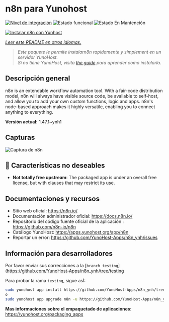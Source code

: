 <!--
Este archivo README esta generado automaticamente<https://github.com/YunoHost/apps/tree/master/tools/readme_generator>
No se debe editar a mano.
-->

# n8n para Yunohost

[![Nivel de integración](https://dash.yunohost.org/integration/n8n.svg)](https://ci-apps.yunohost.org/ci/apps/n8n/) ![Estado funcional](https://ci-apps.yunohost.org/ci/badges/n8n.status.svg) ![Estado En Mantención](https://ci-apps.yunohost.org/ci/badges/n8n.maintain.svg)

[![Instalar n8n con Yunhost](https://install-app.yunohost.org/install-with-yunohost.svg)](https://install-app.yunohost.org/?app=n8n)

*[Leer este README en otros idiomas.](./ALL_README.md)*

> *Este paquete le permite instalarn8n rapidamente y simplement en un servidor YunoHost.*  
> *Si no tiene YunoHost, visita [the guide](https://yunohost.org/install) para aprender como instalarla.*

## Descripción general

n8n is an extendable workflow automation tool. With a fair-code distribution model, n8n will always have visible source code, be available to self-host, and allow you to add your own custom functions, logic and apps. n8n's node-based approach makes it highly versatile, enabling you to connect anything to everything.

**Versión actual:** 1.47.1~ynh1

## Capturas

![Captura de n8n](./doc/screenshots/n8n-screenshot.png)

## :red_circle: Características no deseables

- **Not totally free upstream**: The packaged app is under an overall free license, but with clauses that may restrict its use.

## Documentaciones y recursos

- Sitio web oficial: <https://n8n.io/>
- Documentación administrador oficial: <https://docs.n8n.io/>
- Repositorio del código fuente oficial de la aplicación : <https://github.com/n8n-io/n8n>
- Catálogo YunoHost: <https://apps.yunohost.org/app/n8n>
- Reportar un error: <https://github.com/YunoHost-Apps/n8n_ynh/issues>

## Información para desarrolladores

Por favor enviar sus correcciones a la [`branch testing`](https://github.com/YunoHost-Apps/n8n_ynh/tree/testing

Para probar la rama `testing`, sigue asÍ:

```bash
sudo yunohost app install https://github.com/YunoHost-Apps/n8n_ynh/tree/testing --debug
o
sudo yunohost app upgrade n8n -u https://github.com/YunoHost-Apps/n8n_ynh/tree/testing --debug
```

**Mas informaciones sobre el empaquetado de aplicaciones:** <https://yunohost.org/packaging_apps>
